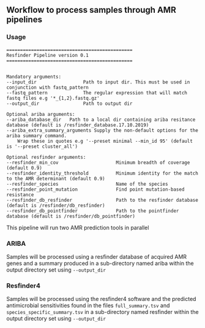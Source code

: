 ## Workflow to process samples through AMR pipelines
### Usage
```
==============================================
Resfinder Pipeline version 0.1
==============================================


Mandatory arguments:
--input_dir                 Path to input dir. This must be used in conjunction with fastq_pattern
--fastq_pattern             The regular expression that will match fastq files e.g '*_{1,2}.fastq.gz'
--output_dir                Path to output dir

Optional ariba arguments:
--ariba_database_dir   Path to a local dir containing ariba resitance database (default is /resfinder_database.17.10.2019)
--ariba_extra_summary_arguments Supply the non-default options for the ariba summary command.
    Wrap these in quotes e.g '--preset minimal --min_id 95' (default is '--preset cluster_all')

Optional resfinder arguments:
--resfinder_min_cov                     Minimum breadth of coverage (default 0.9)
--resfinder_identity_threshold          Minimum identity for the match to the AMR determinant (default 0.9)
--resfinder_species                     Name of the species
--resfinder_point_mutation              Find point mutation-based resistance
--resfinder_db_resfinder                Path to the resfinder database (default is /resfinder/db_resfinder)
--resfinder_db_pointfinder              Path to the pointfinder database (default is /resfinder/db_pointfinder)
```

This pipeline will run two AMR prediction tools in parallel
### ARIBA
Samples will be processed using a resfinder database of acquired AMR genes and a summary produced in a sub-directory named ariba within the output directory set using `--output_dir`

### Resfinder4
Samples will be processed using the resfinder4 software and the predicted antimicrobial sensitivities found in the files `full_summary.tsv` and `species_specific_summary.tsv` in a sub-directory named resfinder within the output directory set using `--output_dir`